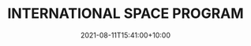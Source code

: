 ---
date: 2021-08-11T15:41:00+10:00
description: A homemade space program exploring how competition makes us faster and collaboration takes us further. By @floppy.ferret
draft: false
icon: 2021-08-11-international-space-program.webp
language: en
title: INTERNATIONAL SPACE PROGRAM
link: https://www.internationalspaceprogram.com/
alt: The international space program logo photoshoped onto a telescope image of stars.

---
